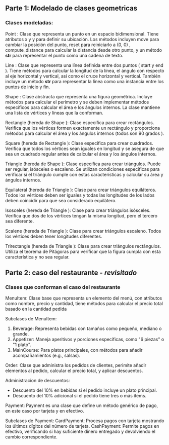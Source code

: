 ## Parte 1: Modelado de clases geometricas
### Clases modeladas:

 Point :
Clase que representa un punto en un espacio bidimensional. Tiene atributos  x  y  y  para definir su ubicación. Los métodos incluyen  move  para cambiar la posición del punto,  reset  para reiniciarlo a  (0, 0) ,  compute_distance  para calcular la distancia desde otro punto, y un método  __str__  para representar el punto como una cadena de texto.

 Line :
Clase que representa una línea definida entre dos puntos ( start  y  end ). Tiene métodos para calcular la longitud de la línea, el ángulo con respecto al eje horizontal y vertical, así como el cruce horizontal y vertical. También incluye un método  __str__  para representar la línea como una instancia entre los puntos de inicio y fin.

 Shape :
Clase abstracta que representa una figura geométrica. Incluye métodos para calcular el perímetro y se deben implementar métodos específicos para calcular el área e los ángulos internos. La clase mantiene una lista de vértices y líneas que la conforman.

 Rectangle  (hereda de  Shape ):
Clase específica para crear rectángulos. Verifica que los vértices formen exactamente un rectángulo y proporciona métodos para calcular el área y los ángulos internos (todos son  90 grados ).

 Square  (hereda de  Rectangle ):
Clase específica para crear cuadrados. Verifica que todos los vértices sean iguales en longitud y se asegura de que sea un cuadrado regular antes de calcular el área y los ángulos internos.

 Triangle  (hereda de  Shape ):
Clase específica para crear triángulos. Puede ser regular, isósceles o escaleno. Se utilizan condiciones específicas para verificar si el triángulo cumple con estas características y calcular su área y ángulos internos.

 Equilateral  (hereda de  Triangle ):
Clase para crear triángulos equiláteros. Todos los vértices deben ser iguales y todas las longitudes de los lados deben coincidir para que sea considerado equilátero.

 Isosceles  (hereda de  Triangle ):
Clase para crear triángulos isósceles. Verifica que dos de los vértices tengan la misma longitud, pero el tercero sea diferente.

 Scalene  (hereda de  Triangle ):
Clase para crear triángulos escaleno. Todos los vértices deben tener longitudes diferentes.

 Trirectangle  (hereda de  Triangle ):
Clase para crear triángulos rectángulos. Utiliza el teorema de Pitágoras para verificar que la figura cumpla con esta característica y no sea regular.

## Parte 2: caso del restaurante - _revisitado_
### Clases que conforman el caso del restaurante
MenuItem:
Clase base que representa un elemento del menú, con atributos como nombre, precio y cantidad, tiene métodos para calcular el precio total basado en la cantidad pedida

Subclases de MenuItem:

1. Beverage: Representa bebidas con tamaños como pequeño, mediano o grande.
2. Appetizer: Maneja aperitivos y porciones específicas, como "6 piezas" o "1 plato".
3. MainCourse: Para platos principales, con métodos para añadir acompañamientos (e.g., salsas).

Order:
Clase que administra los pedidos de clientes, perimite añadir elementos al pedido, calcular el precio total, y aplicar descuentos.

Administracion de descuentos:
- Descuento del 10% en bebidas si el pedido incluye un plato principal.
- Descuento del 10% adicional si el pedido tiene tres o más ítems.

Payment:
Payment es una clase que define un método genérico de pago, en este caso por tarjeta y en efectivo.

Subclases de Payment:
CardPayment: Procesa pagos con tarjeta mostrando los últimos dígitos del número de tarjeta.
CashPayment: Permite pagos en efectivo, verificando si hay suficiente dinero entregado y devolviendo el cambio correspondiente.
